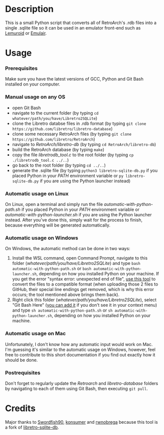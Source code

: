 # Description
This is a small Python script that converts all of RetroArch's .rdb files into a single .sqlite file so it can be used in an emulator front-end such as [Lemuroid](https://github.com/Swordfish90/Lemuroid) or [Emulair](https://github.com/RaduBratan/Emulair).

# Usage
### Prerequisites
Make sure you have the latest versions of GCC, Python and Git Bash installed on your computer.

### Manual usage on any OS
  - open Git Bash
  - navigate to the current folder (by typing `cd whatever/path/you/have/Libretro2SQLite`)
  - clone the Libretro databse files in .rdb format (by typing `git clone https://github.com/libretro/libretro-database`)
  - clone some necessary RetroArch files (by typing `git clone https://github.com/libretro/RetroArch`)
  - navigate to *RetroArch/libretro-db* (by typing `cd RetroArch/libretro-db`)
  - build the RetroArch database (by typing `make`)
  - copy the file *libretrodb_tool.c* to the root folder (by typing `cp ./libretrodb_tool.c ../..`)
  - go back to the root folder (by typing `cd ../..`)
  - generate the .sqlite file (by typing `python3 libretro-sqlite-db.py` if you placed Python in your *PATH* environment variable or `py libretro-sqlite-db.py` if you are using the Python launcher instead)

### Automatic usage on Linux
On Linux, open a terminal and simply run the file *automatic-with-python-path.sh* if you placed Python in your *PATH* environment variable or *automatic-with-python-launcher.sh* if you are using the Python launcher instead. After you've done this, simply wait for the process to finish, because everything will be generated automatically.
  
### Automatic usage on Windows
On Windows, the automatic method can be done in two ways:
1. Install the WSL command, open Command Prompt, navigate to this folder (*whatever/path/you/have/Libretro2SQLite*) and type `bash automatic-with-python-path.sh` or `bash automatic-with-python-launcher.sh`, depending on how you installed Python on your machine. If you get the error "syntax error: unexpected end of file", [use this tool](https://toolslick.com/conversion/text/dos-to-unix) to convert the files to a compatible format (when uploading those 2 files to GitHub, their special line endings get removed, which is why this error occurs; the tool mentioned above brings them back).
2. Right click this folder (*whatever/path/you/have/Libretro2SQLite*), select "Git Bash Here" ([you can add it](https://stackoverflow.com/questions/24386657/how-to-add-a-open-git-bash-here-context-menu-to-the-windows-explorer) if you don't see it in your context menu) and type `sh automatic-with-python-path.sh` or `sh automatic-with-python-launcher.sh`, depending on how you installed Python on your machine.

### Automatic usage on Mac
Unfortunately, I don't know how any automatic input would work on Mac. I'm guessing it's similar to the automatic usage on Windows, however, feel free to contribute to this short documentation if you find out exactly how it should be done.

### Postrequisites
Don't forget to regularly update the *Retroarch* and *libretro-database* folders by navigating to each of them using Git Bash, then executing `git pull`.

# Credits
Major thanks to [Swordfish90](https://github.com/Swordfish90), [konsumer](https://github.com/konsumer) and [rwnobrega](https://github.com/rwnobrega) because this tool is a fork of [libretro-sqlite-db](https://github.com/Swordfish90/libretro-sqlite-db).
